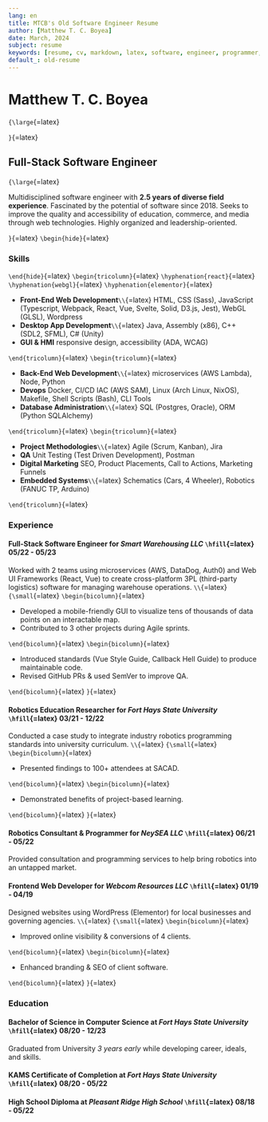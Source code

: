 ```yaml
---
lang: en
title: MTCB's Old Software Engineer Resume
author: [Matthew T. C. Boyea]
date: March, 2024
subject: resume
keywords: [resume, cv, markdown, latex, software, engineer, programmer, matthew, boyea]
default_: old-resume
---
```

# Matthew T. C. Boyea

`{\large`{=latex}

<!---
[`\inlineicon{`{=latex}![Phone icon.](media/icons8-phone-500.png){height=1.15em}`}`{=latex}000.000.0000](tel:0000000000)
`\hfill`{=latex}
-->
<!---
[`\inlineicon{`{=latex}![Email icon.](media/icons8-email-90.png){height=1.2em}`}`{=latex}contact@mboyea.com](mailto:contact@mboyea.com)
`\hfill`{=latex}
[`\inlineicon{`{=latex}![Portfolio icon.](media/icons8-portfolio-96.png){height=1.25em}`}`{=latex}mboyea.com](https://www.mboyea.com)
`\hfill`{=latex}
[`\inlineicon{`{=latex}![GitHub icon.](media/icons8-github-144.png){height=1.25em}`}`{=latex}github.com/mboyea](https://github.com/mboyea)
`\hfill`{=latex}
[`\inlineicon{`{=latex}![Location icon.](media/icons8-location-100.png){height=1.15em}`}`{=latex}Atchison, KS](https://maps.app.goo.gl/7hCM6NohKpQa6KnB8)
-->
<!---
[`\inlineicon{`{=latex}![LinkedIn icon.](media/icons8-linkedin-500.png){.inline-icon height=1.25em}`}`{=latex}linkedin.com/in/mboyea](https://www.linkedin.com/in/mboyea/)
-->

`}`{=latex}

## Full-Stack Software Engineer

`{\large`{=latex}

Multidisciplined software engineer with **2.5 years of diverse field experience**.
Fascinated by the potential of software since 2018.
Seeks to improve the quality and accessibility of education, commerce, and media through web technologies.
Highly organized and leadership-oriented.

`}`{=latex}
`\begin{hide}`{=latex}

### Skills

`\end{hide}`{=latex}
`\begin{tricolumn}`{=latex}
`\hyphenation{react}`{=latex}
`\hyphenation{webgl}`{=latex}
`\hyphenation{elementor}`{=latex}

- **Front-End Web Development**`\\`{=latex}
HTML, CSS (Sass), JavaScript (Typescript, Webpack, React, Vue, Svelte, Solid, D3.js, Jest), WebGL (GLSL), Wordpress
- **Desktop App Development**`\\`{=latex}
Java, Assembly (x86), C++ (SDL2, SFML), C# (Unity)
- **GUI & HMI**
responsive design, accessibility (ADA, WCAG)

`\end{tricolumn}`{=latex}
`\begin{tricolumn}`{=latex}

- **Back-End Web Development**`\\`{=latex}
microservices (AWS Lambda), Node, Python
- **Devops**
Docker, CI/CD IAC (AWS SAM), Linux (Arch Linux, NixOS), Makefile, Shell Scripts (Bash), CLI Tools
- **Database Administration**`\\`{=latex}
SQL (Postgres, Oracle), ORM (Python SQLAlchemy)

`\end{tricolumn}`{=latex}
`\begin{tricolumn}`{=latex}

- **Project Methodologies**`\\`{=latex}
Agile (Scrum, Kanban), Jira
- **QA**
Unit Testing (Test Driven Development), Postman
- **Digital Marketing**
SEO, Product Placements, Call to Actions, Marketing Funnels
- **Embedded Systems**`\\`{=latex}
Schematics (Cars, 4 Wheeler), Robotics (FANUC TP, Arduino)

`\end{tricolumn}`{=latex}

### Experience

#### **Full-Stack Software Engineer** for *Smart Warehousing LLC* `\hfill`{=latex} 05/22 - 05/23

Worked with 2 teams using microservices (AWS, DataDog, Auth0) and Web UI Frameworks (React, Vue) to create cross-platform 3PL (third-party logistics) software for managing warehouse operations.
`\\`{=latex}
`{\small`{=latex}
`\begin{bicolumn}`{=latex}

- Developed a mobile-friendly GUI to visualize tens of thousands of data points on an interactable map.
- Contributed to 3 other projects during Agile sprints.

`\end{bicolumn}`{=latex}
`\begin{bicolumn}`{=latex}

- Introduced standards (Vue Style Guide, Callback Hell Guide) to produce maintainable code.
- Revised GitHub PRs & used SemVer to improve QA.

`\end{bicolumn}`{=latex}
`}`{=latex}

#### **Robotics Education Researcher** for *Fort Hays State University* `\hfill`{=latex} 03/21 - 12/22

Conducted a case study to integrate industry robotics programming standards into university curriculum.
`\\`{=latex}
`{\small`{=latex}
`\begin{bicolumn}`{=latex}

- Presented findings to 100+ attendees at SACAD.

`\end{bicolumn}`{=latex}
`\begin{bicolumn}`{=latex}

- Demonstrated benefits of project-based learning.

`\end{bicolumn}`{=latex}
`}`{=latex}

#### **Robotics Consultant & Programmer** for *NeySEA LLC* `\hfill`{=latex} 06/21 - 05/22

Provided consultation and programming services to help bring robotics into an untapped market.

#### **Frontend Web Developer** for *Webcom Resources LLC* `\hfill`{=latex} 01/19 - 04/19

Designed websites using WordPress (Elementor) for local businesses and governing agencies.
`\\`{=latex}
`{\small`{=latex}
`\begin{bicolumn}`{=latex}

- Improved online visibility & conversions of 4 clients.

`\end{bicolumn}`{=latex}
`\begin{bicolumn}`{=latex}

- Enhanced branding & SEO of client software.

`\end{bicolumn}`{=latex}
`}`{=latex}

### Education

#### **Bachelor of Science in Computer Science** at *Fort Hays State University* `\hfill`{=latex} 08/20 - 12/23

Graduated from University *3 years early* while developing career, ideals, and skills.

#### **KAMS Certificate of Completion** at *Fort Hays State University* `\hfill`{=latex} 08/20 - 05/22

#### **High School Diploma** at *Pleasant Ridge High School* `\hfill`{=latex} 08/18 - 05/22
